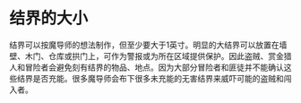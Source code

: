 # 结界的大小

结界可以按魔导师的想法制作，但至少要大于1英寸。明显的大结界可以放置在墙壁、木门、仓库或拱门上，可作为警报或为所在区域提供保护。因此盗贼、赏金猎人和冒险者会避免刻有结界的物品、地点。因为大部分冒险者和匪徒并不能确认这些结界是否充能。很多魔导师会布下很多未充能的无害结界来威吓可能的盗贼和闯入者。
